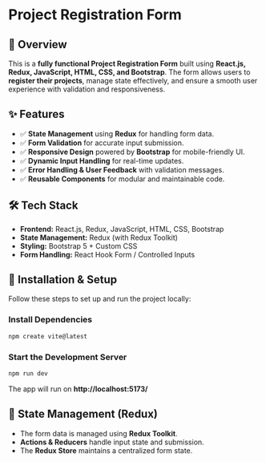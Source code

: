 # Project Registration Form
 
## 📖 Overview
This is a **fully functional Project Registration Form** built using **React.js, Redux, JavaScript, HTML, CSS, and Bootstrap**. The form allows users to **register their projects**, manage state effectively, and ensure a smooth user experience with validation and responsiveness.

## ✨ Features
- ✅ **State Management** using **Redux** for handling form data.
- ✅ **Form Validation** for accurate input submission.
- ✅ **Responsive Design** powered by **Bootstrap** for mobile-friendly UI.
- ✅ **Dynamic Input Handling** for real-time updates.
- ✅ **Error Handling & User Feedback** with validation messages.
- ✅ **Reusable Components** for modular and maintainable code.

## 🛠️ Tech Stack
- **Frontend:** React.js, Redux, JavaScript, HTML, CSS, Bootstrap
- **State Management:** Redux (with Redux Toolkit)
- **Styling:** Bootstrap 5 + Custom CSS
- **Form Handling:** React Hook Form / Controlled Inputs


## 🚀 Installation & Setup
Follow these steps to set up and run the project locally:


### Install Dependencies
```bash
npm create vite@latest
```

### Start the Development Server
```bash
npm run dev
```
The app will run on **http://localhost:5173/**

## 🔄 State Management (Redux)
- The form data is managed using **Redux Toolkit**.
- **Actions & Reducers** handle input state and submission.
- The **Redux Store** maintains a centralized form state.